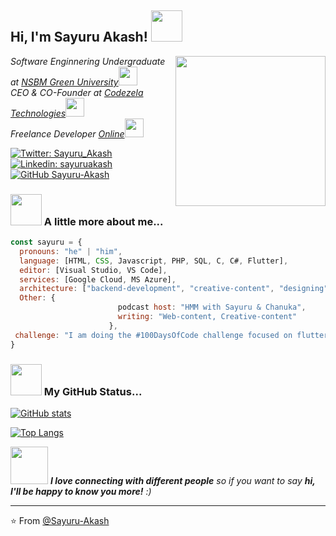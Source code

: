 <h2> Hi, I'm Sayuru Akash! <img src="https://media.giphy.com/media/mGcNjsfWAjY5AEZNw6/giphy.gif" width="50"></h2>
<img align='right' src="https://media1.tenor.com/images/b966ebe108e1ce2dfe13238ed6757ea4/tenor.gif?itemid=12229643" width="240">
<p><em>
     Software Enginnering Undergraduate at <a href="https://www.nsbm.ac.lk">NSBM Green University</a><img src="https://media.giphy.com/media/fYSnHlufseco8Fh93Z/giphy.gif" width="30"></br>
     CEO & CO-Founder at <a href="https://codezela.com">Codezela Technologies</a><img src="https://media.giphy.com/media/QvqlaGSxsy89KWNKF5/giphy.gif" width="30"></br>
     Freelance Developer <a href="https://www.sayuru.me">Online</a><img src="https://media.giphy.com/media/WUlplcMpOCEmTGBtBW/giphy.gif" width="30">
</em></p>

[![Twitter: Sayuru_Akash](https://img.shields.io/twitter/follow/sayuru_akash?style=social)](https://twitter.com/Sayuru_Akash)
[![Linkedin: sayuruakash](https://img.shields.io/badge/-sayuruakash-blue?style=flat-square&logo=Linkedin&logoColor=white&link=https://www.linkedin.com/in/sayuruakash/)](https://www.linkedin.com/in/sayuruakash/)
[![GitHub Sayuru-Akash](https://img.shields.io/github/followers/sayuru-akash?label=follow&style=social)](https://github.com/sayuru-akash)


### <img src="https://media.giphy.com/media/VgCDAzcKvsR6OM0uWg/giphy.gif" width="50"> A little more about me...  

```javascript
const sayuru = {
  pronouns: "he" | "him",
  language: [HTML, CSS, Javascript, PHP, SQL, C, C#, Flutter],
  editor: [Visual Studio, VS Code],
  services: [Google Cloud, MS Azure],
  architecture: ["backend-development", "creative-content", "designing"],
  Other: {
                        podcast host: "HMM with Sayuru & Chanuka",
                        writing: "Web-content, Creative-content"
                      },
 challenge: "I am doing the #100DaysOfCode challenge focused on flutter"
}
```

### <img src="https://media.giphy.com/media/VgCDAzcKvsR6OM0uWg/giphy.gif" width="50"> My GitHub Status...  

[![GitHub stats](https://github-readme-stats.vercel.app/api?username=sayuru-akash&theme=radical&show_icons=true)](https://github.com/sayuru-akash/github-readme-stats)

[![Top Langs](https://github-readme-stats.vercel.app/api/top-langs/?username=sayuru-akash&layout=compact&theme=radical&show_icons=true)](https://github.com/sayuru-akash/github-readme-stats)

<img src="https://media.giphy.com/media/LnQjpWaON8nhr21vNW/giphy.gif" width="60"> <em><b>I love connecting with different people</b> so if you want to say <b>hi, I'll be happy to know you more!</b> :)</em>

---

⭐️ From [@Sayuru-Akash](https://github.com/sayuru-akash)
